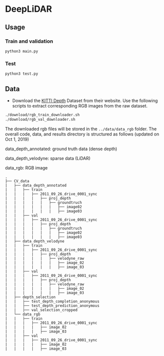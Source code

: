 # DeepLiDAR

## Usage
### Train and validation
```
python3 main.py
```
### Test
```
python3 test.py
```

## Data
- Download the [KITTI Depth](http://www.cvlibs.net/datasets/kitti/eval_depth.php?benchmark=depth_completion) Dataset from their website. Use the following scripts to extract corresponding RGB images from the raw dataset. 
```bash
./download/rgb_train_downloader.sh
./download/rgb_val_downloader.sh
```
The downloaded rgb files will be stored in the `../data/data_rgb` folder. The overall code, data, and results directory is structured as follows (updated on Oct 1, 2019)

data_depth_annotated: ground truth data (dense depth)

data_depth_velodyne: sparse data (LiDAR)

data_rgb: RGB image

```
.
├── CV_data
|   ├── data_depth_annotated
|   |   ├── train
|   |   |   ├── 2011_09_26_drive_0001_sync
|   |   |   |   ├── proj_depth
|   |   |   |   |   ├── groundtruch
|   |   |   |   |   |   ├── image02
|   |   |   |   |   |   ├── image03
|   |   ├── val
|   |   |   ├── 2011_09_26_drive_0001_sync
|   |   |   |   ├── proj_depth
|   |   |   |   |   ├── groundtruch
|   |   |   |   |   |   ├── image02
|   |   |   |   |   |   ├── image03
|   ├── data_depth_velodyne
|   |   ├── train
|   |   |   ├── 2011_09_26_drive_0001_sync
|   |   |   |   ├── proj_depth
|   |   |   |   |   ├── velodyne_raw
|   |   |   |   |   |   ├── image_02
|   |   |   |   |   |   ├── image_03
|   |   ├── val
|   |   |   ├── 2011_09_26_drive_0001_sync
|   |   |   |   ├── proj_depth
|   |   |   |   |   ├── velodyne_raw
|   |   |   |   |   |   ├── image_02
|   |   |   |   |   |   ├── image_03
|   ├── depth_selection
|   |   ├── test_depth_completion_anonymous
|   |   ├── test_depth_prediction_anonymous
|   |   ├── val_selection_cropped
|   └── data_rgb
|   |   ├── train
|   |   |   ├── 2011_09_26_drive_0001_sync
|   |   |   |   ├── image_02
|   |   |   |   ├── image_03
|   |   ├── val
|   |   |   ├── 2011_09_26_drive_0001_sync
|   |   |   |   ├── image_02
|   |   |   |   ├── image_03
```
